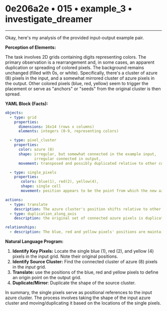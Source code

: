 # 0e206a2e • 015 • example_3 • investigate_dreamer

---
Okay, here's my analysis of the provided input-output example pair.

**Perception of Elements:**

The task involves 2D grids containing digits representing colors. The primary observation is a rearrangement and, in some cases, an apparent duplication or spreading of colored pixels. The background remains unchanged (filled with 0s, or white). Specifically, there's a cluster of azure (8) pixels in the input, and a somewhat mirrored cluster of azure pixels in the output. Other colored pixels (blue, red, yellow) seem to trigger the placement or serve as "anchors" or "seeds" from the original cluster is then spread.

**YAML Block (Facts):**



```yaml
objects:
  - type: grid
    properties:
      dimensions: 16x14 (rows x columns)
      elements: integers (0-9, representing colors)

  - type: pixel_cluster
    properties:
      color: azure (8)
      shape: irregular, but somewhat connected in the example input,
             irregular connected in output,
      movement: transposed and possibly duplicated relative to other colored pixels

  - type: single_pixels
    properties:
       colors: blue(1), red(2), yellow(4),
       shape: single cell
       movement: position appears to be the point from which the new azure shape originates,

actions:
  - type: translate
    description: The azure cluster's position shifts relative to other single colored pixels.
  - type: duplication_along_axis
    description: the original set of connected azure pixels is duplicated

relationships:
  - description: The blue, red and yellow pixels' positions are maintained, and the azure cluster's position in the input grid is the source for transformation of the positions of pixels in the cluster.
```



**Natural Language Program:**

1.  **Identify Key Pixels:** Locate the single blue (1), red (2), and yellow (4) pixels in the input grid. Note their original positions.
2.  **Identify Source Cluster:** Find the connected cluster of azure (8) pixels in the *input* grid.
3. **Translate:** use the positions of the blue, red and yellow pixels to define an origin point on the output grid.
4.  **Duplicate/Mirror**: Duplicate the shape of the source cluster.

In summary, the single pixels serve as positional references to the input azure cluster. The process involves taking the shape of the input azure cluster and moving/duplicating it based on the locations of the single pixels.

